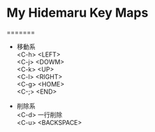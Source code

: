 # My Hidemaru Key Maps

=======

* 移動系  
\<C-h>	\<LEFT>  
\<C-j>	\<DOWM>  
\<C-k>	\<UP>  
\<C-l>	\<RIGHT>  
\<C-g>	\<HOME>  
\<C-;>	\<END>  
  
* 削除系  
\<C-d>	一行削除  
\<C-u>	\<BACKSPACE>  

